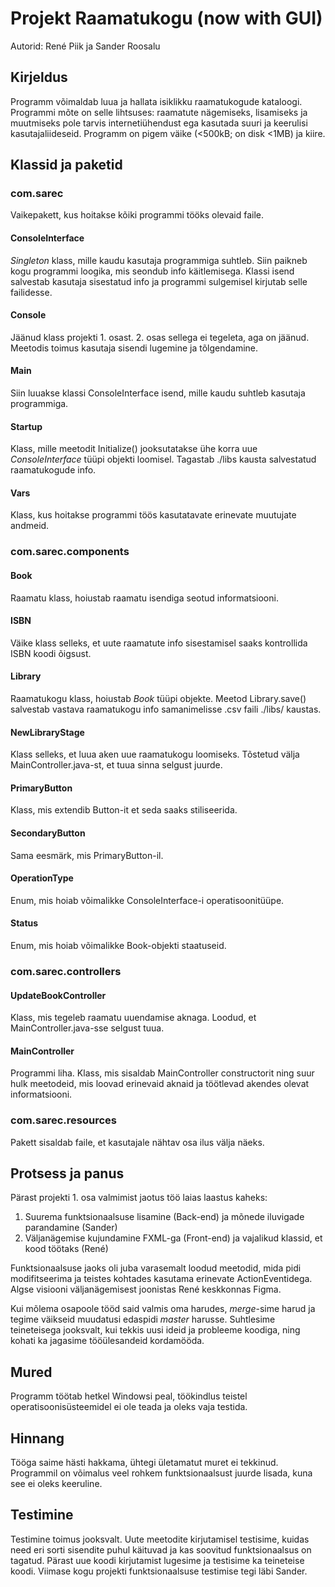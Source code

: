 # Projekt Raamatukogu (now with GUI)

Autorid: René Piik ja Sander Roosalu

## Kirjeldus

Programm võimaldab luua ja hallata isiklikku raamatukogude kataloogi. Programmi mõte on selle lihtsuses: raamatute nägemiseks, lisamiseks ja muutmiseks pole tarvis internetiühendust ega kasutada suuri ja keerulisi kasutajaliideseid. Programm on pigem väike (<500kB; on disk <1MB) ja kiire.

## Klassid ja paketid
### com.sarec
Vaikepakett, kus hoitakse kõiki programmi tööks olevaid faile.

#### ConsoleInterface
_Singleton_ klass, mille kaudu kasutaja programmiga suhtleb. Siin paikneb kogu programmi loogika, mis seondub info käitlemisega. Klassi isend salvestab kasutaja sisestatud info ja programmi sulgemisel kirjutab selle failidesse.

#### Console
Jäänud klass projekti 1. osast. 2. osas sellega ei tegeleta, aga on jäänud.
Meetodis toimus kasutaja sisendi lugemine ja tõlgendamine.

#### Main
Siin luuakse klassi ConsoleInterface isend, mille kaudu suhtleb kasutaja programmiga. 

#### Startup
Klass, mille meetodit Initialize() jooksutatakse ühe korra uue _ConsoleInterface_ tüüpi objekti loomisel. Tagastab ./libs kausta salvestatud raamatukogude info.

#### Vars
Klass, kus hoitakse programmi töös kasutatavate erinevate muutujate andmeid. 

### com.sarec.components
#### Book
Raamatu klass, hoiustab raamatu isendiga seotud informatsiooni.

#### ISBN
Väike klass selleks, et uute raamatute info sisestamisel saaks kontrollida ISBN koodi õigsust.

#### Library
Raamatukogu klass, hoiustab _Book_ tüüpi objekte. Meetod Library.save() salvestab vastava raamatukogu info samanimelisse .csv faili ./libs/ kaustas.

#### NewLibraryStage
Klass selleks, et luua aken uue raamatukogu loomiseks. Tõstetud välja MainController.java-st, et tuua sinna selgust juurde.

#### PrimaryButton
Klass, mis extendib Button-it et seda saaks stiliseerida.

#### SecondaryButton
Sama eesmärk, mis PrimaryButton-il.

#### OperationType
Enum, mis hoiab võimalikke ConsoleInterface-i operatisoonitüüpe.

#### Status
Enum, mis hoiab võimalikke Book-objekti staatuseid.

### com.sarec.controllers
#### UpdateBookController
Klass, mis tegeleb raamatu uuendamise aknaga. Loodud, et MainController.java-sse selgust tuua.

#### MainController
Programmi liha.
Klass, mis sisaldab MainController constructorit ning suur hulk meetodeid, mis loovad erinevaid aknaid ja töötlevad akendes olevat informatsiooni.

### com.sarec.resources
Pakett sisaldab faile, et kasutajale nähtav osa ilus välja näeks.



## Protsess ja panus
Pärast projekti 1. osa valmimist jaotus töö laias laastus kaheks:
1. Suurema funktsionaalsuse lisamine (Back-end) ja mõnede iluvigade parandamine (Sander)
2. Väljanägemise kujundamine FXML-ga (Front-end) ja vajalikud klassid, et kood töötaks (René)

Funktsionaalsuse jaoks oli juba varasemalt loodud meetodid, mida pidi modifitseerima ja teistes kohtades kasutama erinevate ActionEventidega. 
Algse visiooni väljanägemisest joonistas René keskkonnas Figma.

Kui mõlema osapoole tööd said valmis oma harudes, _merge_-sime harud ja tegime väikseid muudatusi edaspidi _master_ harusse. Suhtlesime teineteisega jooksvalt, kui tekkis uusi ideid ja probleeme koodiga, ning kohati ka jagasime tööülesandeid kordamööda.


## Mured
Programm töötab hetkel Windowsi peal, töökindlus teistel operatisoonisüsteemidel ei ole teada ja oleks vaja testida.


## Hinnang
Tööga saime hästi hakkama, ühtegi ületamatut muret ei tekkinud. Programmil on võimalus veel rohkem funktsionaalsust juurde lisada, kuna see ei oleks keeruline.


## Testimine
Testimine toimus jooksvalt. Uute meetodite kirjutamisel testisime, kuidas need eri sorti sisendite puhul käituvad ja kas soovitud funktsionaalsus on tagatud. Pärast uue koodi kirjutamist lugesime ja testisime ka teineteise koodi. Viimase kogu projekti funktsionaalsuse testimise tegi läbi Sander.
